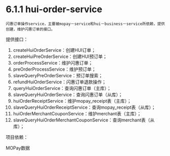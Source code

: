 # 6.1.1 hui-order-service

    闪惠订单操作service，主要被mopay－service和hui－business－service所依赖，提供创建，维护闪惠订单的接口。
    

提供接口：
1. createHuiOrderService：创建HUI订单；
2. createHuiPreOrderService：创建HUI预订单；
3. orderProcessService：维护闪惠订单；
4. preOrderProcessService：维护预订单；
5. slaveQueryPreOrderService：预订单搜索；
6. refundHuiOrderService：闪惠订单退款操作；
7. queryHuiOrderService：查询闪惠订单（主库）；
8. slaveQueryHuiOrderService：查询闪惠订单（从库）；
9. huiOrderReceiptService：维护mopay_receipt表（主库）；
10. slaveQueryHuiOrderReceiptService：查询mopay_receipt表（从库）；
11. huiOrderMerchantCouponService：维护merchant表（主库）；
12. slaveQueryHuiOrderMerchantCouponService：查询merchant表（从库）；


项目依赖：

MOPay数据

